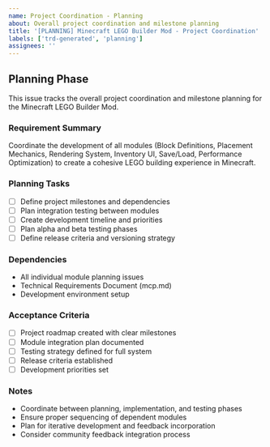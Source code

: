 ```yaml
---
name: Project Coordination - Planning
about: Overall project coordination and milestone planning
title: '[PLANNING] Minecraft LEGO Builder Mod - Project Coordination'
labels: ['trd-generated', 'planning']
assignees: ''
---
```


## Planning Phase

This issue tracks the overall project coordination and milestone planning for the Minecraft LEGO Builder Mod.

### Requirement Summary
Coordinate the development of all modules (Block Definitions, Placement Mechanics, Rendering System, Inventory UI, Save/Load, Performance Optimization) to create a cohesive LEGO building experience in Minecraft.

### Planning Tasks
- [ ] Define project milestones and dependencies
- [ ] Plan integration testing between modules
- [ ] Create development timeline and priorities
- [ ] Plan alpha and beta testing phases
- [ ] Define release criteria and versioning strategy

### Dependencies
- All individual module planning issues
- Technical Requirements Document (mcp.md)
- Development environment setup

### Acceptance Criteria
- [ ] Project roadmap created with clear milestones
- [ ] Module integration plan documented
- [ ] Testing strategy defined for full system
- [ ] Release criteria established
- [ ] Development priorities set

### Notes
- Coordinate between planning, implementation, and testing phases
- Ensure proper sequencing of dependent modules
- Plan for iterative development and feedback incorporation
- Consider community feedback integration process